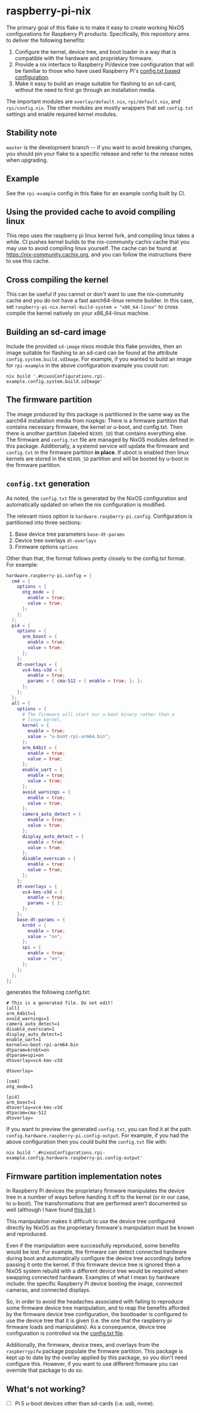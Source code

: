 # raspberry-pi-nix

The primary goal of this flake is to make it easy to create
working NixOS configurations for Raspberry Pi products. Specifically,
this repository aims to deliver the following benefits:

1. Configure the kernel, device tree, and boot loader in a way that is
   compatible with the hardware and proprietary firmware.
2. Provide a nix interface to Raspberry Pi/device tree configuration
   that will be familiar to those who have used Raspberry Pi's
   [config.txt based
   configuration](https://www.raspberrypi.com/documentation/computers/config_txt.html).
3. Make it easy to build an image suitable for flashing to an sd-card,
   without the need to first go through an installation media.

The important modules are `overlay/default.nix`, `rpi/default.nix`,
and `rpi/config.nix`. The other modules are mostly wrappers that set
`config.txt` settings and enable required kernel modules.

## Stability note

`master` is the development branch -- if you want to avoid breaking changes, you
should pin your flake to a specific release and refer to the release notes when
upgrading.

## Example

See the `rpi-example` config in this flake for an example config built by CI.

## Using the provided cache to avoid compiling linux
This repo uses the raspberry pi linux kernel fork, and compiling linux takes a
while. CI pushes kernel builds to the nix-community cachix cache that you may
use to avoid compiling linux yourself. The cache can be found at
https://nix-community.cachix.org, and you can follow the instructions there
to use this cache.

## Cross compiling the kernel
This can be useful if you cannot or don't want to use the nix-community cache and you do not have a fast aarch64-linux remote builder.
In this case, set `raspberry-pi-nix.kernel-build-system = "x86_64-linux"` to cross compile the kernel natively on your x86_64-linux machine.

## Building an sd-card image

Include the provided `sd-image` nixos module this flake provides, then an image
suitable for flashing to an sd-card can be found at the attribute
`config.system.build.sdImage`. For example, if you wanted to build an image for
`rpi-example` in the above configuration example you could run:

```
nix build '.#nixosConfigurations.rpi-example.config.system.build.sdImage'
```

## The firmware partition

The image produced by this package is partitioned in the same way as the aarch64
installation media from nixpkgs: There is a firmware partition that contains
necessary firmware, the kernel or u-boot, and config.txt. Then there is another
partition (labeled `NIXOS_SD`) that contains everything else. The firmware and
`config.txt` file are managed by NixOS modules defined in this
package. Additionally, a systemd service will update the firmware and
`config.txt` in the firmware partition __in place__. If uboot is enabled then
linux kernels are stored in the `NIXOS_SD` partition and will be booted by
u-boot in the firmware partition.

## `config.txt` generation

As noted, the `config.txt` file is generated by the NixOS
configuration and automatically updated on when the nix configuration
is modified. 

The relevant nixos option is
`hardware.raspberry-pi.config`. Configuration is partitioned into
three sections:

1. Base device tree parameters `base-dt-params`
2. Device tree overlays `dt-overlays`
3. Firmware options `options`

Other than that, the format follows pretty closely to the config.txt
format. For example:

```nix
hardware.raspberry-pi.config = {
  cm4 = {
    options = {
      otg_mode = {
        enable = true;
        value = true;
      };
    };
  };
  pi4 = {
    options = {
      arm_boost = {
        enable = true;
        value = true;
      };
    };
    dt-overlays = {
      vc4-kms-v3d = {
        enable = true;
        params = { cma-512 = { enable = true; }; };
      };
    };
  };
  all = {
    options = {
      # The firmware will start our u-boot binary rather than a
      # linux kernel.
      kernel = {
        enable = true;
        value = "u-boot-rpi-arm64.bin";
      };
      arm_64bit = {
        enable = true;
        value = true;
      };
      enable_uart = {
        enable = true;
        value = true;
      };
      avoid_warnings = {
        enable = true;
        value = true;
      };
      camera_auto_detect = {
        enable = true;
        value = true;
      };
      display_auto_detect = {
        enable = true;
        value = true;
      };
      disable_overscan = {
        enable = true;
        value = true;
      };
    };
    dt-overlays = {
      vc4-kms-v3d = {
        enable = true;
        params = { };
      };
    };
    base-dt-params = {
      krnbt = {
        enable = true;
        value = "on";
      };
      spi = {
        enable = true;
        value = "on";
      };
    };
  };
};
```

generates the following config.txt:

```
# This is a generated file. Do not edit!
[all]
arm_64bit=1
avoid_warnings=1
camera_auto_detect=1
disable_overscan=1
display_auto_detect=1
enable_uart=1
kernel=u-boot-rpi-arm64.bin
dtparam=krnbt=on
dtparam=spi=on
dtoverlay=vc4-kms-v3d

dtoverlay=

[cm4]
otg_mode=1

[pi4]
arm_boost=1
dtoverlay=vc4-kms-v3d
dtparam=cma-512
dtoverlay=
```

If you want to preview the generated `config.txt`, you can find
it at the path `config.hardware.raspberry-pi.config-output`. For
example, if you had the above configuration then you could build the
`config.txt` file with:

```
nix build '.#nixosConfigurations.rpi-example.config.hardware.raspberry-pi.config-output'
```

## Firmware partition implementation notes

In Raspberry Pi devices the proprietary firmware manipulates the device tree in
a number of ways before handing it off to the kernel (or in our case, to
u-boot). The transformations that are performed aren't documented so well
(although I have found [this
list](https://forums.raspberrypi.com/viewtopic.php?t=329799#p1974233) ).

This manipulation makes it difficult to use the device tree configured directly
by NixOS as the proprietary firmware's manipulation must be known and
reproduced.

Even if the manipulation were successfully reproduced, some benefits would be
lost. For example, the firmware can detect connected hardware during boot and
automatically configure the device tree accordingly before passing it onto the
kernel. If this firmware device tree is ignored then a NixOS system rebuild with
a different device tree would be required when swapping connected
hardware. Examples of what I mean by hardware include: the specific Raspberry Pi
device booting the image, connected cameras, and connected displays.

So, in order to avoid the headaches associated with failing to reproduce some
firmware device tree manipulation, and to reap the benefits afforded by the
firmware device tree configuration, the bootloader is configured to use the
device tree that it is given (i.e. the one that the raspberry pi firmware loads
and manipulates). As a consequence, device tree configuration is controlled via
the [config.txt
file](https://www.raspberrypi.com/documentation/computers/config_txt.html).

Additionally, the firmware, device trees, and overlays from the `raspberrypifw`
package populate the firmware partition. This package is kept up to date by the
overlay applied by this package, so you don't need configure this. However, if
you want to use different firmware you can override that package to do so.

## What's not working?
- [ ] Pi 5 u-boot devices other than sd-cards (i.e. usb, nvme).

